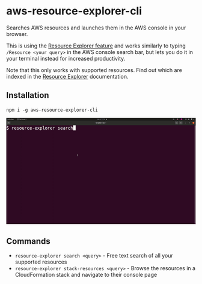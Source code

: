 # aws-resource-explorer-cli 
Searches AWS resources and launches them in the AWS console in your browser.

This is using the [Resource Explorer feature](https://aws.amazon.com/blogs/aws/introducing-aws-resource-explorer-quickly-find-resources-in-your-aws-account/) and works similarly to typing `/Resource <your query>` in the AWS console search bar, but lets you do it in your terminal instead for increased productivity.

Note that this only works with supported resources. Find out which are indexed in the [Resource Explorer](https://docs.aws.amazon.com/resource-explorer/latest/userguide/supported-resource-types.html) documentation.

## Installation
```
npm i -g aws-resource-explorer-cli
```

![Demo](./images/demo.gif)

## Commands

* `resource-explorer search <query>` - Free text search of all your supported resources
* `resource-explorer stack-resources <query>` - Browse the resources in a CloudFormation stack and navigate to their console page